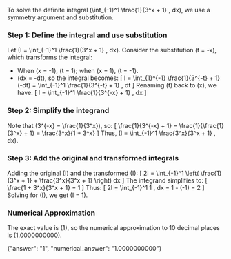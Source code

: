 

To solve the definite integral \(\int_{-1}^1 \frac{1}{3^x + 1} \, dx\), we use a symmetry argument and substitution.

### Step 1: Define the integral and use substitution
Let \(I = \int_{-1}^1 \frac{1}{3^x + 1} \, dx\). Consider the substitution \(t = -x\), which transforms the integral:
- When \(x = -1\), \(t = 1\); when \(x = 1\), \(t = -1\).
- \(dx = -dt\), so the integral becomes:
  \[
  I = \int_{1}^{-1} \frac{1}{3^{-t} + 1} (-dt) = \int_{-1}^1 \frac{1}{3^{-t} + 1} \, dt
  \]
Renaming \(t\) back to \(x\), we have:
\[
I = \int_{-1}^1 \frac{1}{3^{-x} + 1} \, dx
\]

### Step 2: Simplify the integrand
Note that \(3^{-x} = \frac{1}{3^x}\), so:
\[
\frac{1}{3^{-x} + 1} = \frac{1}{\frac{1}{3^x} + 1} = \frac{3^x}{1 + 3^x}
\]
Thus, \(I = \int_{-1}^1 \frac{3^x}{3^x + 1} \, dx\).

### Step 3: Add the original and transformed integrals
Adding the original \(I\) and the transformed \(I\):
\[
2I = \int_{-1}^1 \left( \frac{1}{3^x + 1} + \frac{3^x}{3^x + 1} \right) dx
\]
The integrand simplifies to:
\[
\frac{1 + 3^x}{3^x + 1} = 1
\]
Thus:
\[
2I = \int_{-1}^1 1 \, dx = 1 - (-1) = 2
\]
Solving for \(I\), we get \(I = 1\).

### Numerical Approximation
The exact value is \(1\), so the numerical approximation to 10 decimal places is \(1.0000000000\).

{"answer": "1", "numerical_answer": "1.0000000000"}
